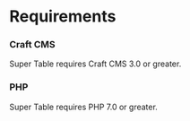 # Requirements

### Craft CMS
Super Table requires Craft CMS 3.0 or greater.

### PHP
Super Table requires PHP 7.0 or greater.
